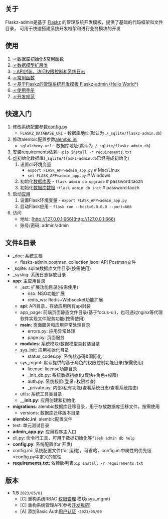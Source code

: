 ## 关于

Flaskz-admin是基于 [Flaskz](https://pypi.org/project/flaskz/) 的管理系统开发模板，提供了基础的代码框架和文件目录， 可用于快速搭建系统开发框架和进行业务模块的开发

## 使用

1. [☞数据库初始化&常用函数](http://zhangyiheng.com/blog/articles/py_flaskz_model_init.html)
2. [☞数据模型扩展类](http://zhangyiheng.com/blog/articles/py_flaskz_model_mixin.html)
3. [☞API封装、访问权限控制和系统日志](http://zhangyiheng.com/blog/articles/py_flaskz_api.html)
4. [☞常用函数](http://zhangyiheng.com/blog/articles/py_flaskz_utils.html)
5. [☞基于Flaskz的管理系统开发模板 Flaskz-admin (Hello World*)](http://zhangyiheng.com/blog/articles/py_flaskz_admin.html)
6. [☞使用手册](http://zhangyiheng.com/blog/articles/py_flaskz_manual.html)
7. [☞开发规范](http://zhangyiheng.com/blog/articles/dev_spec.html)

## 快速入门

1. 修改系统配置参数[config.py](./config.py)
    - `FLASKZ_DATABASE_URI` - 数据库地址(默认为`./_sqlite/flaskz-admin.db`)
2. 修改alembic配置参数[alembic.ini](./alembic.ini)
    - `sqlalchemy.url` - 数据库地址(默认为`./_sqlite/flaskz-admin.db`)
3. 安装[requirements](requirements.txt)依赖 - `pip install -r requirements.txt`
4. [cli](./cli.py)初始化数据库(`_sqlite/flaskz-admin.db`已经完成初始化)
    1. 设置cli环境变量
        - `export FLASK_APP=admin_app.py` # Mac/Linux
        - `set FLASK_APP=admin_app.py`    # Windows
    2. 初始化[数据库表](./migrations/versions/0.1_init_sys_mgmt.py) - `flask admin db upgrade`    # password:taozh
    3. 初始化[数据库数据](./app/sys_mgmt/_init_db.py) -`flask admin db init`   # password:taozh
5. 启动[应用](./admin_app.py)
    1. 设置Flask环境变量 - `export FLASK_APP=admin_app.py`
    2. 启动Flask应用 - `flask run --host=0.0.0.0 --port=666`
6. 访问
    - 地址: [http://127.0.0.1:666](http://127.0.0.1:666)
    - 账号/密码: admin/admin

## 文件&目录

- _doc: 系统文档
    - flaskz-admin.postman_collection.json: API Postman文件
- _sqlite: sqlite数据库文件目录(按需使用)
- _syslog: 系统日志存放目录
- **app**: 主应用目录
    - _ext: 扩展功能目录(按需使用)
        - nso: NSO功能扩展
        - redis_ws: Redis+Websocket功能扩展
    - **api**: API目录，存放应用所有api封装
    - app_page: 前端页面静态文件目录(基于focus-ui)，也可通过nginx等代理软件实现文件服务功能(按需使用)
    - **main**: 页面服务和应用异常处理目录
        - errors.py: 应用异常处理
        - page.py: 页面服务
    - **modules**: 系统模块/数据模型类封装目录
    - sys_init: 应用初始化目录
        - status_codes.py: 系统状态码&国际化
    - sys_mgmt: 默认提供的基于角色的权限控制功能目录(按需使用)
        - license: license功能目录
        - _init_db.py: 系统数据初始化(模块+角色+权限)
        - auth.py: 系统校验(登录+权限检查)
        - _private.py: 内部/私有功能(查看系统日志/查看系统路由)
    - utils: 系统工具类目录
    - **__init.py**: 应用创建和初始化
- **migrations**: alembic数据库迁移目录，用于存放数据库迁移文件，按需使用
    - versions: 数据库迁移版本目录
- **alembic.ini**: alembic配置文件
- test: 单元测试目录
- **admin_app.py**: 应用程序主入口
- cli.py: 命令行工具，可用于数据初始化等`flask admin db help`
- **config.py**: 系统配置(for 开发)
- config.ini: 系统配置文件(for 运维)，可省略，config.ini中属性的优先级>config.py中定义的属性
- **requirements.txt**: 依赖lib列表`pip install -r requirements.txt`

## 版本

- **1.5** `2023/05/01`
    - [C] 重构系统RBAC [权限管理](http://zhangyiheng.com/blog/articles/py_flaskz_admin.html#toc-rbac) 模块(sys_mgmt)
    - [C] 重构系统管理API(参考[开发规范](http://zhangyiheng.com/blog/articles/dev_spec.html))
    - [A] 添加Basic Auth[用户认证](http://zhangyiheng.com/blog/articles/py_flaskz_admin.html#toc-login)  -`2023/05/09`